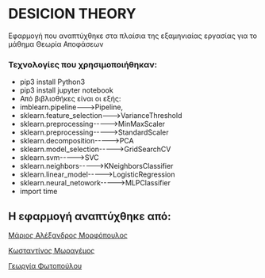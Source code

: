 # DESICION THEORY 

Εφαρμογή που αναπτύχθηκε στα πλαίσια της εξαμηνιαίας εργασίας για το μάθημα Θεωρία Αποφάσεων




### Τεχνολογίες που χρησιμοποιήθηκαν:

* pip3 install Python3 
* pip3 install jupyter notebook
* Από βιβλιοθήκες είναι οι εξής: 
* imblearn.pipeline--->Pipeline,
* sklearn.feature_selection--->VarianceThreshold
* sklearn.preprocessing----->MinMaxScaler 
* sklearn.preprocessing----->StandardScaler
* sklearn.decomposition----->PCA
* sklearn.model_selection----->GridSearchCV
* sklearn.svm----->SVC
* sklearn.neighbors----->KNeighborsClassifier
* sklearn.linear_model----->LogisticRegression
* sklearn.neural_netowork----->MLPClassifier
* import time







## Η εφαρμογή αναπτύχθηκε από:
[Μάριος Αλέξανδρος Μορφόπουλος](https://github.com/MariosMorfopoulos)

[Κωσταντίνος Μωραγέμος](https://github.com/kmoras7)

[Γεωργία Φωτοπούλου](https://github.com/Jofoto)
